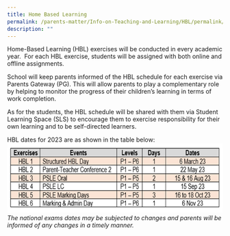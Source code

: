 ```yaml
---
title: Home Based Learning
permalink: /parents-matter/Info-on-Teaching-and-Learning/HBL/permalink/
description: ""
---
```


Home-Based Learning (HBL) exercises will be conducted in every academic year.  For each HBL exercise, students will be assigned with both online and offline assignments.

School will keep parents informed of the HBL schedule for each exercise via Parents Gateway (PG). This will allow parents to play a complementary role by helping to monitor the progress of their children’s learning in terms of work completion.  

As for the students, the HBL schedule will be shared with them via Student Learning Space (SLS) to encourage them to exercise responsibility for their own learning and to be self-directed learners.

HBL dates for 2023 are as shown in the table below:
![](/images/Parents%20Matter/HBL%202023.png)
*The national exams dates may be subjected to changes and parents will be informed of any changes in a timely manner.*